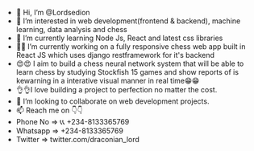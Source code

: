 - 👋 Hi, I’m @Lordsedion
- 👀 I’m interested in web development(frontend & backend), machine learning, data analysis and chess
- 🌱 I’m currently learning Node Js, React and latest css libraries
- 🤔🤔 I’m currently working on a fully responsive chess web app built in React JS which uses django restframework for it's backend
- 😍😍 I aim to build a chess neural network system that will be able to learn chess by studying Stockfish 15 games and show reports of is kewarning in a interative visual manner in real time😁😁
- 👌👌I love building a project to perfection no matter the cost.
- 💞️ I’m looking to collaborate on web development projects.
- 📫 Reach me on 👇👇
- Phone No =>  📞📞 +234-8133365769
- Whatsapp =>  +234-8133365769
- Twitter =>   twitter.com/draconian_lord

<!---
Lordsedion/Lordsedion is a ✨ special ✨ repository because its `README.md` (this file) appears on your GitHub profile.
You can click the Preview link to take a look at your changes.
--->

